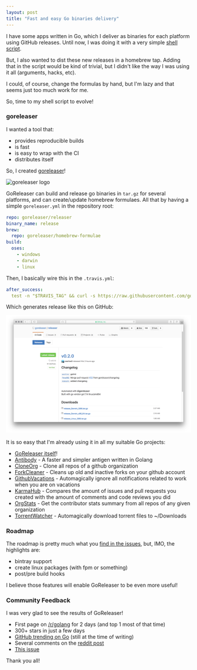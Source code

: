 ```yaml
---
layout: post
title: "Fast and easy Go binaries delivery"
---
```


I have some apps written in Go, which I deliver as binaries for each
platform using GitHub releases. Until now, I was doing it with a very
simple [shell script](https://github.com/goreleaser/goreleaser.github.io).

But, I also wanted to dist these new releases in a homebrew tap. Adding that
in the script would be kind of trivial, but I didn't like the way I was using
it all (arguments, hacks, etc).

I could, of course, change the formulas by hand, but I'm lazy and that seems
just too much work for me.

So, time to my shell script to evolve!

### goreleaser

I wanted a tool that:

- provides reproducible builds
- is fast
- is easy to wrap with the CI
- distributes itself

So, I created [goreleaser](https://github.com/goreleaser/releaser)!

![goreleaser logo](https://avatars2.githubusercontent.com/u/24697112?v=3&s=200)

GoReleaser can build and release go binaries in `tar.gz` for several platforms,
and can create/update homebrew formulaes. All that by having a simple
`goreleaser.yml` in the repository root:

```yaml
repo: goreleaser/releaser
binary_name: release
brew:
  repo: goreleaser/homebrew-formulae
build:
  oses:
    - windows
    - darwin
    - linux
```

Then, I basically wire this in the `.travis.yml`:

```yaml
after_success:
  test -n "$TRAVIS_TAG" && curl -s https://raw.githubusercontent.com/goreleaser/get/master/latest | bash
```

Which generates release like this on GitHub:

![Release screenshot](/public/images/goreleaser-release-example.png)

It is so easy that I'm already using it in all my suitable Go projects:

- [GoReleaser itself](https://github.com/goreleaser/releaser)!
- [Antibody](https://github.com/getantibody/antibody) - A faster and simpler
antigen written in Golang
- [CloneOrg](https://github.com/caarlos0/clone-org) - Clone all repos
of a github organization
- [ForkCleaner](https://github.com/caarlos0/fork-cleaner) - Cleans up old
and inactive forks on your github account
- [GithubVacations](https://github.com/caarlos0/github-vacations) -
Automagically ignore all notifications related to work when you are on vacations
- [KarmaHub](https://github.com/caarlos0/karmahub) - Compares the amount of
issues and pull requests you created with the amount of comments and code
reviews you did
- [OrgStats](https://github.com/caarlos0/org-stats) - Get the contributor
stats summary from all repos of any given organization
- [TorrentWatcher](https://github.com/caarlos0/twatcher) - Automagically
download torrent files to ~/Downloads

### Roadmap

The roadmap is pretty much what you
[find in the issues](https://github.com/goreleaser/releaser/issues),
but, IMO, the highlights are:

- bintray support
- create linux packages (with fpm or something)
- post/pre build hooks

I believe those features will enable GoReleaser to be even more useful!

### Community Feedback

I was very glad to see the results of GoReleaser!

- First page on [/r/golang](https://www.reddit.com/r/golang/) for 2 days (and
top 1 most of that time)
- 300+ stars in just a few days
- [GitHub trending on Go](https://github.com/trending/go) (still at the time
of writing)
- Several comments on the [reddit post](https://www.reddit.com/r/golang/comments/5l3i9b/deliver_go_binaries_as_fast_and_easy_as_possible/)
- [This issue](https://github.com/goreleaser/releaser/issues/26)

Thank you all!
